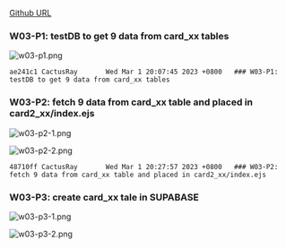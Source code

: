 [Github URL](https://github.com/CactusRay/1112_wp2_demo_75)

### W03-P1: testDB to get 9 data from card_xx tables
 
![w03-p1.png](https://eumovzkxoivpebjwcgny.supabase.co/storage/v1/object/public/demo-75/md_img/w03-p1.png)

```
ae241c1 CactusRay       Wed Mar 1 20:07:45 2023 +0800   ### W03-P1: testDB to get 9 data from card_xx tables
```

### W03-P2: fetch 9 data from card_xx table and placed in card2_xx/index.ejs
 
![w03-p2-1.png](https://eumovzkxoivpebjwcgny.supabase.co/storage/v1/object/public/demo-75/md_img/w03-p2-1.png)
 
![w03-p2-2.png](https://eumovzkxoivpebjwcgny.supabase.co/storage/v1/object/public/demo-75/md_img/w03-p2-2.png)

```
48710ff CactusRay       Wed Mar 1 20:27:57 2023 +0800   ### W03-P2: fetch 9 data from card_xx table and placed in card2_xx/index.ejs
```

### W03-P3: create card_xx tale in SUPABASE
 
![w03-p3-1.png](https://eumovzkxoivpebjwcgny.supabase.co/storage/v1/object/public/demo-75/md_img/w03-p3-1.png)
 
![w03-p3-2.png](https://eumovzkxoivpebjwcgny.supabase.co/storage/v1/object/public/demo-75/md_img/w03-p3-2.png)